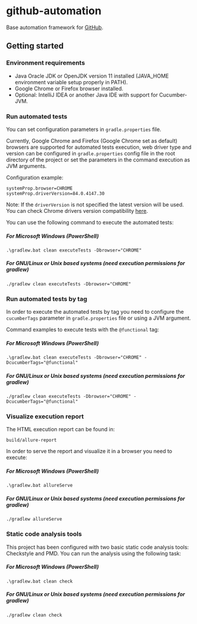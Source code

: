 # github-automation

Base automation framework for [GitHub](https://github.com/).

## Getting started
### Environment requirements
* Java Oracle JDK or OpenJDK version 11 installed (JAVA_HOME environment variable setup properly in PATH).
* Google Chrome or Firefox browser installed.
* Optional: IntelliJ IDEA or another Java IDE with support for Cucumber-JVM. 
### Run automated tests
You can set configuration parameters in `gradle.properties` file.

Currently, Google Chrome and Firefox (Google Chrome set as default) browsers are supported for automated tests execution, web driver type and version can be configured in `gradle.properties` config file in the root directory of the project or set the parameters in the command execution as JVM arguments.

Configuration example: 
```shell script
systemProp.browser=CHROME
systemProp.driverVersion=84.0.4147.30
```
Note: If the `driverVersion` is not specified the latest version will be used. You can check Chrome drivers version compatibility [here](https://chromedriver.chromium.org/downloads).


You can use the following command to execute the automated tests:
##### For Microsoft Windows (PowerShell)
```shell script
.\gradlew.bat clean executeTests -Dbrowser="CHROME"
```
##### For GNU/Linux or Unix based systems (need execution permissions for gradlew)
```shell script
./gradlew clean executeTests -Dbrowser="CHROME"
```
### Run automated tests by tag
In order to execute the automated tests by tag you need to configure the `cucumberTags` parameter in `gradle.properties` file or using a JVM argument.

Command examples to execute tests with the `@functional` tag:
##### For Microsoft Windows (PowerShell)
```shell script
.\gradlew.bat clean executeTests -Dbrowser="CHROME" -DcucumberTags="@functional"
```
##### For GNU/Linux or Unix based systems (need execution permissions for gradlew)
```shell script
./gradlew clean executeTests -Dbrowser="CHROME" -DcucumberTags="@functional"
```
### Visualize execution report
The HTML execution report can be found in:
```shell script
build/allure-report
```
In order to serve the report and visualize it in a browser you need to execute:
##### For Microsoft Windows (PowerShell)
```shell script
.\gradlew.bat allureServe
```
##### For GNU/Linux or Unix based systems (need execution permissions for gradlew)
```shell script
./gradlew allureServe
```
### Static code analysis tools
This project has been configured with two basic static code analysis tools: Checkstyle and PMD. You can run the analysis using the following task:
##### For Microsoft Windows (PowerShell)
```shell script
.\gradlew.bat clean check
```
##### For GNU/Linux or Unix based systems (need execution permissions for gradlew)
```shell script
./gradlew clean check
```
